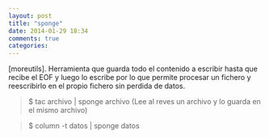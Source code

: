 ```yaml
---
layout: post
title: "sponge"
date: 2014-01-29 18:34
comments: true
categories: 
---
```

[moreutils]. Herramienta que guarda todo el contenido a escribir hasta que recibe el EOF y luego lo escribe por lo que permite procesar un fichero y reescribirlo en el propio fichero sin perdida de datos.

>$ tac archivo | sponge archivo (Lee al reves un archivo y lo guarda en el mismo archivo)

>$ column -t datos | sponge datos

